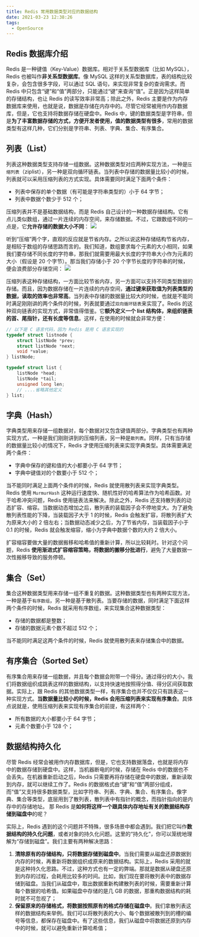 ```yaml
---
title: Redis 常用数据类型对应的数据结构
date: 2021-03-23 12:38:26
tags:
  - OpenSource
---
```

## Redis 数据库介绍
Redis 是一种键值（Key-Value）数据库。相对于关系型数据库（比如 MySQL），Redis 也被叫作**非关系型数据库**。像 MySQL 这样的关系型数据库，表的结构比较复杂，会包含很多字段，可以通过 SQL 语句，来实现非常复杂的查询需求。而 Redis 中只包含“键”和“值”两部分，只能通过“键”来查询“值”。正是因为这样简单的存储结构，也让 Redis 的读写效率非常高；除此之外，Redis 主要是作为内存数据库来使用，也就是说，数据是存储在内存中的。尽管它经常被用作内存数据库，但是，它也支持将数据存储在硬盘中。Redis 中，键的数据类型是字符串，但是**为了丰富数据存储的方式，方便开发者使用，值的数据类型有很多**，常用的数据类型有这样几种，它们分别是字符串、列表、字典、集合、有序集合。
<!--more-->

## 列表（List）
列表这种数据类型支持存储一组数据。这种数据类型对应两种实现方法，一种是`压缩列表`（ziplist），另一种是双向循环链表。当列表中存储的数据量比较小的时候，列表就可以采用压缩列表的方式实现。具体需要同时满足下面两个条件：
- 列表中保存的单个数据（有可能是字符串类型的）小于 64 字节；
- 列表中数据个数少于 512 个；

压缩列表并不是基础数据结构，而是 Redis 自己设计的一种数据存储结构。它有点儿类似数组，通过一片连续的内存空间，来存储数据。不过，它跟数组不同的一点是，它**允许存储的数据大小不同**：
![](https://raw.githubusercontent.com/umarellyh/mPOST/master/OpenSource/geek/00.png)

听到“压缩”两个字，直观的反应就是节省内存。之所以说这种存储结构节省内存，是相较于数组的存储思路而言的。我们知道，数组要求每个元素的大小相同，如果我们要存储不同长度的字符串，那我们就需要用最大长度的字符串大小作为元素的大小（假设是 20 个字节）。那当我们存储小于 20 个字节长度的字符串的时候，便会浪费部分存储空间：
![](https://raw.githubusercontent.com/umarellyh/mPOST/master/OpenSource/geek/01.png)

压缩列表这种存储结构，一方面比较节省内存，另一方面可以支持不同类型数据的存储。而且，因为数据存储在一片连续的内存空间，**通过键来获取值为列表类型的数据，读取的效率也非常高**。当列表中存储的数据量比较大的时候，也就是不能同时满足刚刚讲的两个条件的时候，列表就要通过`双向循环链表`来实现了。Redis 的这种双向链表的实现方式，非常值得借鉴。它**额外定义一个 list 结构体，来组织链表的首、尾指针，还有长度等信息**。这样，在使用的时候就会非常方便：
```c
// 以下是 C 语言代码，因为 Redis 是用 C 语言实现的
typedef struct listnode {
    struct listNode *prev;
    struct listNode *next;
    void *value;
} listNode;

typedef struct list {
    listNode *head;
    listNode *tail;
    unsigned long len;
    // ....省略其他定义
} list;
```

## 字典（Hash）
字典类型用来存储一组数据对，每个数据对又包含键值两部分。字典类型也有两种实现方式，一种是我们刚刚讲到的压缩列表，另一种是`散列表`。同样，只有当存储的数据量比较小的情况下，Redis 才使用压缩列表来实现字典类型。具体需要满足两个条件：
- 字典中保存的键和值的大小都要小于 64 字节；
- 字典中键值对的个数要小于 512 个；

当不能同时满足上面两个条件的时候，Redis 就使用散列表来实现字典类型。Redis 使用 `MurmurHash` 这种运行速度快、随机性好的哈希算法作为哈希函数。对于哈希冲突问题，Redis 使用链表法来解决。除此之外，Redis 还支持散列表的动态扩容、缩容。当数据动态增加之后，散列表的装载因子会不停地变大。为了避免散列表性能的下降，当装载因子大于 1 的时候，Redis 会触发扩容，将散列表扩大为原来大小的 2 倍左右；当数据动态减少之后，为了节省内存，当装载因子小于 0.1 的时候，Redis 就会触发缩容，缩小为字典中数据个数的大约 2 倍大小。

扩容缩容要做大量的数据搬移和哈希值的重新计算，所以比较耗时。针对这个问题，Redis **使用渐进式扩容缩容策略，将数据的搬移分批进行**，避免了大量数据一次性搬移导致的服务停顿。

## 集合（Set）
集合这种数据类型用来存储一组不重复的数据。这种数据类型也有两种实现方法，一种是基于`有序数组`，另一种是基于散列表。当要存储的数据，同时满足下面这样两个条件的时候，Redis 就采用有序数组，来实现集合这种数据类型：
- 存储的数据都是整数；
- 存储的数据元素个数不超过 512 个；

当不能同时满足这两个条件的时候，Redis 就使用散列表来存储集合中的数据。

## 有序集合（Sorted Set）
有序集合用来存储一组数据，并且每个数据会附带一个得分。通过得分的大小，我们将数据组织成跳表这样的数据结构，以支持快速地按照得分值、得分区间获取数据。实际上，跟 Redis 的其他数据类型一样，有序集合也并不仅仅只有跳表这一种实现方式。**当数据量比较小的时候，Redis 会用压缩列表来实现有序集合**。具体点说就是，使用压缩列表来实现有序集合的前提，有这样两个：
- 所有数据的大小都要小于 64 字节；
- 元素个数要小于 128 个；

## 数据结构持久化
尽管 Redis 经常会被用作内存数据库，但是，它也支持数据落盘，也就是将内存中的数据存储到硬盘中。这样，当机器断电的时候，存储在 Redis 中的数据也不会丢失。在机器重新启动之后，Redis 只需要再将存储在硬盘中的数据，重新读取到内存，就可以继续工作了。Redis 的数据格式由“键”和“值”两部分组成，而“值”又支持很多数据类型，比如字符串、列表、字典、集合、有序集合。像字典、集合等类型，底层用到了散列表，散列表中有指针的概念，而指针指向的是内存中的存储地址。 那 Redis 是**如何将这样一个跟具体内存地址有关的数据结构存储到磁盘中**的呢？

实际上，Redis 遇到的这个问题并不特殊，很多场景中都会遇到。我们把它叫作**数据结构的持久化问题**，或者对象的持久化问题。这里的“持久化”，你可以笼统地理解为“存储到磁盘”。我们主要有两种解决思路：
1. **清除原有的存储结构，只将数据存储到磁盘中**。当我们需要从磁盘还原数据到内存的时候，再重新将数据组织成原来的数据结构。实际上，Redis 采用的就是这种持久化思路。不过，这种方式也有一定的弊端。那就是数据从硬盘还原到内存的过程，会耗用比较多的时间。比如，我们现在要将散列表中的数据存储到磁盘。当我们从磁盘中，取出数据重新构建散列表的时候，需要重新计算每个数据的哈希值。如果磁盘中存储的是几 GB 的数据，那重构数据结构的耗时就不可忽视了；
2. **保留原来的存储格式，将数据按照原有的格式存储在磁盘中**。我们拿散列表这样的数据结构来举例。我们可以将散列表的大小、每个数据被散列到的槽的编号等信息，都保存在磁盘中。有了这些信息，我们从磁盘中将数据还原到内存中的时候，就可以避免重新计算哈希值；
